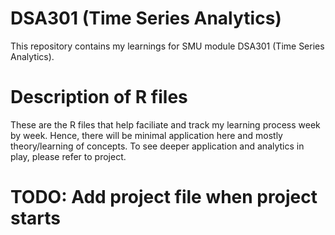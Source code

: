 # DSA301 (Time Series Analytics)
This repository contains my learnings for SMU module DSA301 (Time Series Analytics).

# Description of R files
These are the R files that help faciliate and track my learning process week by week. Hence, there will be minimal application here and mostly theory/learning of concepts. To see deeper application and analytics in play, please refer to project.

# TODO: Add project file when project starts

